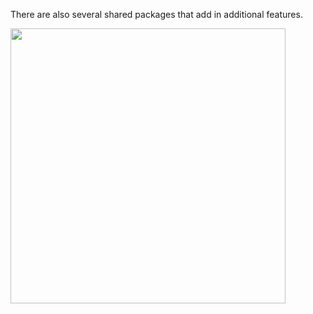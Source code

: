 There are also several shared packages that add in additional features.

<img src="resources/images/ext6/CoreToolkitThemePackages.jpg" height="440"/>